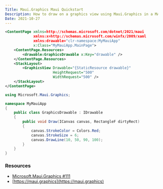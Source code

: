 ```yaml
---
Title: Maui.Graphics Maui Quickstart
Description: How to draw on a graphics view using Maui.Graphics in a MAUI application
Date: 2021-10-27
---
```


```xml
<ContentPage xmlns=http://schemas.microsoft.com/dotnet/2021/maui
             xmlns:x=http://schemas.microsoft.com/winfx/2009/xaml
             xmlns:drawable="clr-namespace:MyMauiApp"
             x:Class="MyMauiApp.MainPage">
    <ContentPage.Resources>
        <drawable:GraphicsDrawable x:Key="drawable" />
    </ContentPage.Resources>
    <StackLayout>
        <GraphicsView Drawable="{StaticResource drawable}"
                      HeightRequest="500"
                      WidthRequest="500" />
    </StackLayout>
</ContentPage>
```

```cs
using Microsoft.Maui.Graphics;

namespace MyMauiApp
{
    public class GraphicsDrawable : IDrawable
    {
        public void Draw(ICanvas canvas, RectangleF dirtyRect)
        {
            canvas.StrokeColor = Colors.Red;
            canvas.StrokeSize = 6;
            canvas.DrawLine(10, 50, 90, 100);
        }      
    }
}
```

### Resources

* [Microsoft.Maui.Graphics #111](https://github.com/dotnet/Microsoft.Maui.Graphics/discussions/111)
* [https://maui.graphics](https://maui.graphics)
